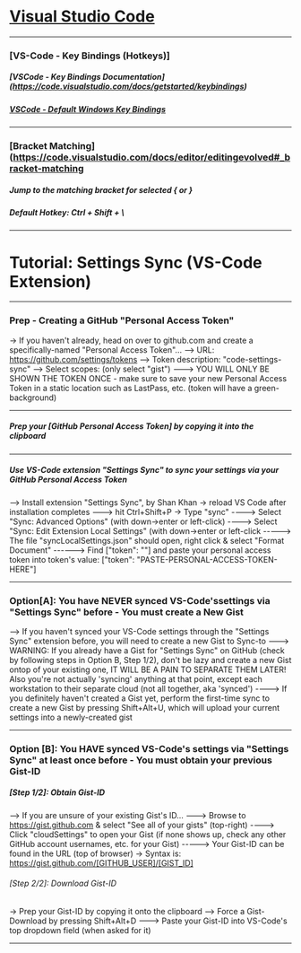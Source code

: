 
# [Visual Studio Code](https://code.visualstudio.com/download)

***

### [VS-Code - Key Bindings (Hotkeys)]

##### [VSCode - Key Bindings Documentation] (https://code.visualstudio.com/docs/getstarted/keybindings)

##### [VSCode - Default Windows Key Bindings](https://code.visualstudio.com/shortcuts/keyboard-shortcuts-windows.pdf)

*** 

###  [Bracket Matching](https://code.visualstudio.com/docs/editor/editingevolved#_bracket-matching

##### Jump to the matching bracket for selected   {  or  }

##### Default Hotkey:   Ctrl + Shift + \

***



# Tutorial: Settings Sync (VS-Code Extension)
***

### Prep - Creating a GitHub "Personal Access Token"
-> If you haven't already, head on over to github.com and create a specifically-named "Personal Access Token"...
--> URL: https://github.com/settings/tokens
--> Token description: "code-settings-sync"
--> Select scopes: (only select "gist")
---> YOU WILL ONLY BE SHOWN THE TOKEN ONCE - make sure to save your new Personal Access Token in a static location such as LastPass, etc. (token will have a green-background)
***
##### Prep your [GitHub Personal Access Token] by copying it into the clipboard
***
##### Use VS-Code extension "Settings Sync" to sync your settings via your GitHub Personal Access Token
--> Install extension "Settings Sync", by Shan Khan -> reload VS Code after installation completes
---> hit Ctrl+Shift+P -> Type "sync"
----> Select "Sync: Advanced Options" (with down->enter or left-click)
----> Select "Sync: Edit Extension Local Settings" (with down->enter or left-click
-----> The file "syncLocalSettings.json" should open, right click & select "Format Document"
------> Find ["token": ""] and paste your personal access token into token's value: ["token": "PASTE-PERSONAL-ACCESS-TOKEN-HERE"]
***
### Option[A]: You have NEVER synced VS-Code'ssettings via "Settings Sync" before - You must create a New Gist
--> If you haven't synced your VS-Code settings through the "Settings Sync" extension before, you will need to create a new Gist to Sync-to
---> WARNING: If you already have a Gist for "Settings Sync" on GitHub (check by following steps in Option B, Step 1/2), don't be lazy and create a new Gist ontop of your existing one, IT WILL BE A PAIN TO SEPARATE THEM LATER! Also you're not actually 'syncing' anything at that point, except each workstation to their separate cloud (not all together, aka 'synced')
----> If you definitely haven't created a Gist yet, perform the first-time sync to create a new Gist by pressing Shift+Alt+U, which will upload your current settings into a newly-created gist
***
### Option [B]: You HAVE synced VS-Code's settings via "Settings Sync" at least once before - You must obtain your previous Gist-ID
##### [Step 1/2]: Obtain Gist-ID
--> If you are unsure of your existing Gist's ID...
---> Browse to https://gist.github.com & select "See all of your gists" (top-right)
----> Click "cloudSettings" to open your Gist (if none shows up, check any other GitHub account usernames, etc. for your Gist)
-----> Your Gist-ID can be found in the URL (top of browser) -> Syntax is: https://gist.github.com/[GITHUB_USER]/[GIST_ID]
###### [Step 2/2]: Download Gist-ID
-> Prep your Gist-ID by copying it onto the clipboard
--> Force a Gist-Download by pressing Shift+Alt+D
---> Paste your Gist-ID into VS-Code's top dropdown field (when asked for it)
***
